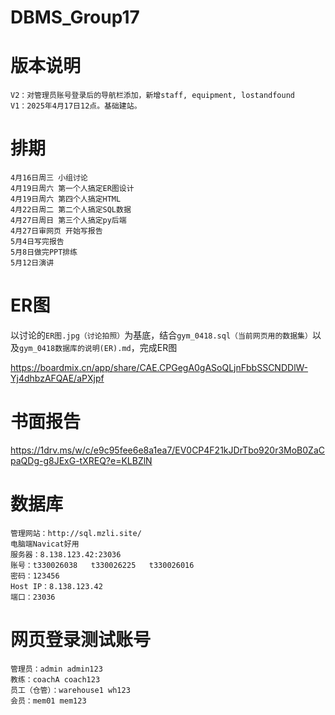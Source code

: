 # DBMS_Group17

# 版本说明
```
V2：对管理员账号登录后的导航栏添加，新增staff, equipment, lostandfound
V1：2025年4月17日12点。基础建站。
```

# 排期
```
4月16日周三 小组讨论
4月19日周六 第一个人搞定ER图设计
4月19日周六 第四个人搞定HTML
4月22日周二 第二个人搞定SQL数据
4月27日周日 第三个人搞定py后端
4月27日审网页 开始写报告
5月4日写完报告
5月8日做完PPT排练
5月12日演讲
```

# ER图
以讨论的`ER图.jpg（讨论拍照）`为基底，结合`gym_0418.sql（当前网页用的数据集）`以及`gym_0418数据库的说明(ER).md`，完成ER图

https://boardmix.cn/app/share/CAE.CPGegA0gASoQLjnFbbSSCNDDlW-Yj4dhbzAFQAE/aPXjpf

# 书面报告
https://1drv.ms/w/c/e9c95fee6e8a1ea7/EV0CP4F21kJDrTbo920r3MoB0ZaCpaQDg-g8JExG-tXREQ?e=KLBZlN


# 数据库
```
管理网站：http://sql.mzli.site/ 
电脑端Navicat好用
服务器：8.138.123.42:23036
账号：t330026038   t330026225   t330026016
密码：123456
Host IP：8.138.123.42
端口：23036
```

# 网页登录测试账号
```
管理员：admin admin123
教练：coachA coach123
员工（仓管）：warehouse1 wh123
会员：mem01 mem123
```